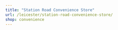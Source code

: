 ```yaml
---
title: "Station Road Convenience Store"
url: /leicester/station-road-convenience-store/
shop: convenience
---
```


